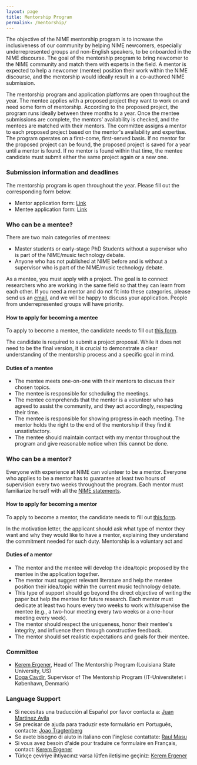 ```yaml
---
layout: page
title: Mentorship Program
permalink: /mentorship/
---
```



The objective of the NIME mentorship program is to increase the inclusiveness of our community by helping NIME newcomers, especially underrepresented groups and non-English speakers, to be onboarded in the NIME discourse.  The goal of the mentorship program to bring newcomer to the NIME community and match them with experts in the field. A mentor is expected to help a newcomer (mentee) position their work within the NIME discourse, and the mentorship would ideally result in a co-authored NIME submission.

The mentorship program and application platforms are open throughout the year. The mentee applies with a proposed project they want to work on and need some form of mentorship. According to the proposed project, the program runs ideally between three months to a year. Once the mentee submissions are complete, the mentors’ availability is checked, and the mentees are matched with their mentors. The committee assigns a mentor to each proposed project based on the mentor's availability and expertise. The program operates on a first-come, first-served basis. If no mentor for the proposed project can be found, the proposed project is saved for a year until a mentor is found. If no mentor is found within that time, the mentee candidate must submit either the same project again or a new one.

### Submission information and deadlines

The mentorship program is open throughout the year. Please fill out the corresponding form below. 

* Mentor application form: [Link](https://forms.gle/ki8ogDZPqoXaK7kL6)
* Mentee application form: [Link](https://forms.gle/pAebJXqJ5BS5S4DQA)

### Who can be a mentee?
There are two main categories of mentees:

* Master students or early-stage PhD Students without a supervisor who is part of the NIME/music technology debate. 
* Anyone who has not published at NIME before and is without a supervisor who is part of the NIME/music technology debate.

As a mentee, you must apply with a project. The goal is to connect researchers who are working in the same field so that they can learn from each other. If you need a mentor and do not fit into these categories, please send us an [email](mailto:kergen1@lsu.edu), and we will be happy to discuss your application. People from underrepresented groups will have priority.

#### How to apply for becoming a mentee
To apply to become a mentee, the candidate needs to fill out [this form](https://forms.gle/pAebJXqJ5BS5S4DQA).

The candidate is required to submit a project proposal. While it does not need to be the final version, it is crucial to demonstrate a clear understanding of the mentorship process and a specific goal in mind.

#### Duties of a mentee

* The mentee meets one-on-one with their mentors to discuss their chosen topics.
* The mentee is responsible for scheduling the meetings.
* The mentee comprehends that the mentor is a volunteer who has agreed to assist the community, and they act accordingly, respecting their time.
* The mentee is responsible for showing progress in each meeting. The mentor holds the right to the end of the mentorship if they find it unsatisfactory.
* The mentee should maintain contact with my mentor throughout the program and give reasonable notice when this cannot be done.

### Who can be a mentor?
Everyone with experience at NIME can volunteer to be a mentor. Everyone who applies to be a mentor has to guarantee at least two hours of supervision every two weeks throughout the program. Each mentor must familiarize herself with all the [NIME statements](https://www.nime.org/statements/).

#### How to apply for becoming a mentor
To apply to become a mentor, the candidate needs to fill out [this form](https://forms.gle/ki8ogDZPqoXaK7kL6).

In the motivation letter, the applicant should ask what type of mentor they want and why they would like to have a mentor, explaining they understand the commitment needed for such duty. Mentorship is a voluntary act and 

#### Duties of a mentor
* The mentor and the mentee will develop the idea/topic proposed by the mentee in the application together. 
* The mentor must suggest relevant literature and help the mentee position their idea/topic within the current music technology debate. 
* This type of support should go beyond the direct objective of writing the paper but help the mentee for future research. Each mentor must dedicate at least two hours every two weeks to work with/supervise the mentee (e.g., a two-hour meeting every two weeks or a one-hour meeting every week).
* The mentor should respect the uniqueness, honor their mentee's integrity, and influence them through constructive feedback.
* The mentor should set realistic expectations and goals for their mentee.

### Committee 

* [Kerem Ergener](https://keremergener.com/), Head of The Mentorship Program (Louisiana State University, US)
* [Doga Cavdir](https://https://www.dogacavdir.com/), Supervisor of The Mentorship Program (IT-Universitetet i København, Denmark)

### Language Support

* Si necesitas una traducción al Español por favor contacta a: [Juan Martinez Avila](mailto:psxjpma@nott.ac.uk)
* Se precisar de ajuda para traduzir este formulário em Português, contacte: [Joao Tragtenberg](mailto:tragtenberg@gmail.com)
* Se avete bisogno di aiuto in italiano con l'inglese contattate: [Raul Masu](mailto:raul@raulmasu.org)
* Si vous avez besoin d'aide pour traduire ce formulaire en Français, contact: [Kerem Ergener](mailto:kergen1@lsu.edu)
* Türkçe çeviriye ihtiyacınız varsa lütfen iletişime geçiniz: [Kerem Ergener](mailto:kergen1@lsu.edu)
